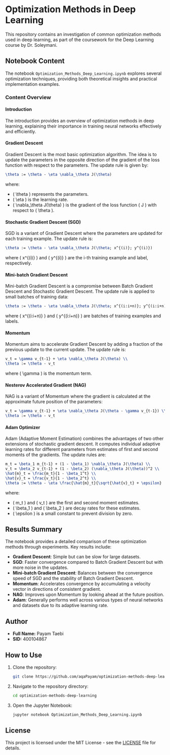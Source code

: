 
# Optimization Methods in Deep Learning

This repository contains an investigation of common optimization methods used in deep learning, as part of the coursework for the Deep Learning course by Dr. Soleymani.

## Notebook Content

The notebook `Optimization_Methods_Deep_Learning.ipynb` explores several optimization techniques, providing both theoretical insights and practical implementation examples.

### Content Overview

#### Introduction
The introduction provides an overview of optimization methods in deep learning, explaining their importance in training neural networks effectively and efficiently.

#### Gradient Descent
Gradient Descent is the most basic optimization algorithm. The idea is to update the parameters in the opposite direction of the gradient of the loss function with respect to the parameters. The update rule is given by:

```latex
\theta := \theta - \eta \nabla_\theta J(\theta)
```

where:
- \( \theta \) represents the parameters.
- \( \eta \) is the learning rate.
- \( \nabla_\theta J(\theta) \) is the gradient of the loss function \( J \) with respect to \( \theta \).

#### Stochastic Gradient Descent (SGD)
SGD is a variant of Gradient Descent where the parameters are updated for each training example. The update rule is:

```latex
\theta := \theta - \eta \nabla_\theta J(\theta; x^{(i)}; y^{(i)})
```

where \( x^{(i)} \) and \( y^{(i)} \) are the i-th training example and label, respectively.

#### Mini-batch Gradient Descent
Mini-batch Gradient Descent is a compromise between Batch Gradient Descent and Stochastic Gradient Descent. The update rule is applied to small batches of training data:

```latex
\theta := \theta - \eta \nabla_\theta J(\theta; x^{(i:i+n)}; y^{(i:i+n)})
```

where \( x^{(i:i+n)} \) and \( y^{(i:i+n)} \) are batches of training examples and labels.

#### Momentum
Momentum aims to accelerate Gradient Descent by adding a fraction of the previous update to the current update. The update rule is:

```latex
v_t = \gamma v_{t-1} + \eta \nabla_\theta J(\theta) \\
\theta := \theta - v_t
```

where \( \gamma \) is the momentum term.

#### Nesterov Accelerated Gradient (NAG)
NAG is a variant of Momentum where the gradient is calculated at the approximate future position of the parameters:

```latex
v_t = \gamma v_{t-1} + \eta \nabla_\theta J(\theta - \gamma v_{t-1}) \\
\theta := \theta - v_t
```

#### Adam Optimizer
Adam (Adaptive Moment Estimation) combines the advantages of two other extensions of stochastic gradient descent. It computes individual adaptive learning rates for different parameters from estimates of first and second moments of the gradients. The update rules are:

```latex
m_t = \beta_1 m_{t-1} + (1 - \beta_1) \nabla_\theta J(\theta) \\
v_t = \beta_2 v_{t-1} + (1 - \beta_2) (\nabla_\theta J(\theta))^2 \\
\hat{m}_t = \frac{m_t}{1 - \beta_1^t} \\
\hat{v}_t = \frac{v_t}{1 - \beta_2^t} \\
\theta := \theta - \eta \frac{\hat{m}_t}{\sqrt{\hat{v}_t} + \epsilon}
```

where:
- \( m_t \) and \( v_t \) are the first and second moment estimates.
- \( \beta_1 \) and \( \beta_2 \) are decay rates for these estimates.
- \( \epsilon \) is a small constant to prevent division by zero.

## Results Summary

The notebook provides a detailed comparison of these optimization methods through experiments. Key results include:

- **Gradient Descent**: Simple but can be slow for large datasets.
- **SGD**: Faster convergence compared to Batch Gradient Descent but with more noise in the updates.
- **Mini-batch Gradient Descent**: Balances between the convergence speed of SGD and the stability of Batch Gradient Descent.
- **Momentum**: Accelerates convergence by accumulating a velocity vector in directions of consistent gradient.
- **NAG**: Improves upon Momentum by looking ahead at the future position.
- **Adam**: Generally performs well across various types of neural networks and datasets due to its adaptive learning rate.

## Author
- **Full Name:** Payam Taebi
- **SID:** 400104867

## How to Use

1. Clone the repository:
    ```sh
    git clone https://github.com/aqaPayam/optimization-methods-deep-learning.git
    ```
2. Navigate to the repository directory:
    ```sh
    cd optimization-methods-deep-learning
    ```
3. Open the Jupyter Notebook:
    ```sh
    jupyter notebook Optimization_Methods_Deep_Learning.ipynb
    ```

## License
This project is licensed under the MIT License - see the [LICENSE](LICENSE) file for details.
